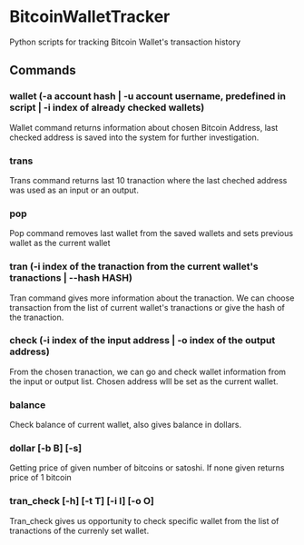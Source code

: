 # BitcoinWalletTracker
Python scripts for tracking Bitcoin Wallet's transaction history

## Commands
### wallet (-a account hash | -u account username, predefined in script | -i index of already checked wallets)
Wallet command returns information about chosen Bitcoin Address, last checked address is saved into the system for further investigation.   
### trans
Trans command returns last 10 tranaction where the last cheched address was used as an input or an output. 
### pop
Pop command removes last wallet from the saved wallets and sets previous wallet as the current wallet
### tran (-i index of the tranaction from the current wallet's tranactions | --hash HASH)
Tran command gives more information about the tranaction. We can choose transaction from the list of current wallet's tranactions or give the hash of the tranaction.
### check (-i index of the input address | -o index of the output address)
From the chosen tranaction, we can go and check wallet information from the input or output list. Chosen address wlll be set as the current wallet.
### balance
Check balance of current wallet, also gives balance in dollars.
### dollar [-b B] [-s]
Getting price of given number of bitcoins or satoshi. If none given returns price of 1 bitcoin
### tran_check [-h] [-t T] [-i I] [-o O]
Tran_check gives us opportunity to check specific wallet from the list of tranactions of the currenly set wallet. 
